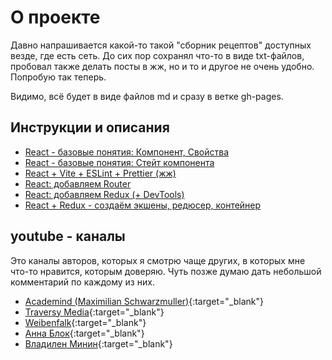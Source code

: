 # О проекте
Давно напрашивается какой-то такой "сборник рецептов" доступных везде, где есть сеть. До сих пор сохранял что-то в виде txt-файлов, пробовал также делать посты в жж, но и то и другое не очень удобно. Попробую так теперь.

Видимо, всё будет в виде файлов md и сразу в ветке gh-pages.

## Инструкции и описания
- [React - базовые понятия: Компонент, Свойства](./react-1)
- [React - базовые понятия: Стейт компонента](./react-2)
- [React + Vite + ESLint + Prettier (жж)](https://gamer005.livejournal.com/55587.html)
- [React: добавляем Router](./react-router)
- [React: добавляем Redux (+ DevTools)](./react-redux)
- [React + Redux - создаём экшены, редюсер, контейнер](./react-redux-about)

## youtube - каналы
Это каналы авторов, которых я смотрю чаще других, в которых мне что-то нравится, которым доверяю. Чуть позже думаю дать небольшой комментарий по каждому из них.
- [Academind (Maximilian Schwarzmuller)](https://www.youtube.com/channel/UCSJbGtTlrDami-tDGPUV9-w){:target="_blank"}
- [Traversy Media](https://www.youtube.com/channel/UC29ju8bIPH5as8OGnQzwJyA){:target="_blank"}
- [Weibenfalk](https://www.youtube.com/channel/UCnnnWy4UTYN258FfVGeXBbg){:target="_blank"}
- [Анна Блок](https://www.youtube.com/channel/UCn5wduCq2Mus0v85QZn9IaA){:target="_blank"}
- [Владилен Минин](https://www.youtube.com/channel/UCg8ss4xW9jASrqWGP30jXiw){:target="_blank"}
